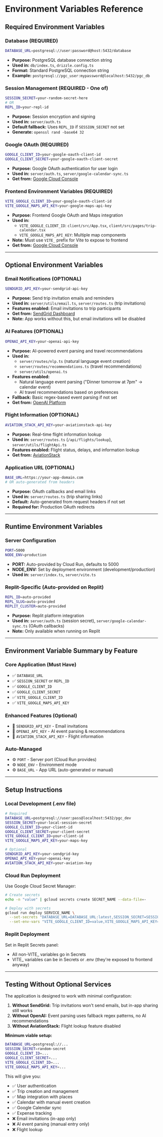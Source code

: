 # Environment Variables Reference

## Required Environment Variables

### Database (REQUIRED)
```bash
DATABASE_URL=postgresql://user:password@host:5432/database
```
- **Purpose:** PostgreSQL database connection string
- **Used in:** `db/index.ts`, `drizzle.config.ts`
- **Format:** Standard PostgreSQL connection string
- **Example:** `postgresql://pgc_user:mypassword@localhost:5432/pgc_db`

### Session Management (REQUIRED - One of)
```bash
SESSION_SECRET=your-random-secret-here
# OR
REPL_ID=your-repl-id
```
- **Purpose:** Session encryption and signing
- **Used in:** `server/auth.ts`
- **Default fallback:** Uses `REPL_ID` if `SESSION_SECRET` not set
- **Generate:** `openssl rand -base64 32`

### Google OAuth (REQUIRED)
```bash
GOOGLE_CLIENT_ID=your-google-oauth-client-id
GOOGLE_CLIENT_SECRET=your-google-oauth-client-secret
```
- **Purpose:** Google OAuth authentication for user login
- **Used in:** `server/auth.ts`, `server/google-calendar-sync.ts`
- **Get from:** [Google Cloud Console](https://console.cloud.google.com/apis/credentials)

### Frontend Environment Variables (REQUIRED)
```bash
VITE_GOOGLE_CLIENT_ID=your-google-oauth-client-id
VITE_GOOGLE_MAPS_API_KEY=your-google-maps-api-key
```
- **Purpose:** Frontend Google OAuth and Maps integration
- **Used in:** 
  - `VITE_GOOGLE_CLIENT_ID`: `client/src/App.tsx`, `client/src/pages/trip-calendar.tsx`
  - `VITE_GOOGLE_MAPS_API_KEY`: Multiple map components
- **Note:** Must use `VITE_` prefix for Vite to expose to frontend
- **Get from:** [Google Cloud Console](https://console.cloud.google.com/apis/credentials)

---

## Optional Environment Variables

### Email Notifications (OPTIONAL)
```bash
SENDGRID_API_KEY=your-sendgrid-api-key
```
- **Purpose:** Send trip invitation emails and reminders
- **Used in:** `server/utils/email.ts`, `server/routes.ts` (trip invitations)
- **Features enabled:** Email invitations to trip participants
- **Get from:** [SendGrid Dashboard](https://app.sendgrid.com/)
- **Note:** App works without this, but email invitations will be disabled

### AI Features (OPTIONAL)
```bash
OPENAI_API_KEY=your-openai-api-key
```
- **Purpose:** AI-powered event parsing and travel recommendations
- **Used in:** 
  - `server/routes/nlp.ts` (natural language event creation)
  - `server/routes/recommendations.ts` (travel recommendations)
  - `server/utils/openai.ts`
- **Features enabled:** 
  - Natural language event parsing ("Dinner tomorrow at 7pm" → calendar event)
  - AI travel recommendations based on preferences
- **Fallback:** Basic regex-based event parsing if not set
- **Get from:** [OpenAI Platform](https://platform.openai.com/api-keys)

### Flight Information (OPTIONAL)
```bash
AVIATION_STACK_API_KEY=your-aviationstack-api-key
```
- **Purpose:** Real-time flight information lookup
- **Used in:** `server/routes.ts` (`/api/flights/lookup`), `server/utils/flightApi.ts`
- **Features enabled:** Flight status, delays, and information lookup
- **Get from:** [AviationStack](https://aviationstack.com/)

### Application URL (OPTIONAL)
```bash
BASE_URL=https://your-app-domain.com
# OR auto-generated from headers
```
- **Purpose:** OAuth callbacks and email links
- **Used in:** `server/routes.ts` (trip sharing links)
- **Default:** Auto-generated from request headers if not set
- **Required for:** Production OAuth redirects

---

## Runtime Environment Variables

### Server Configuration
```bash
PORT=5000
NODE_ENV=production
```
- **PORT:** Auto-provided by Cloud Run, defaults to 5000
- **NODE_ENV:** Set by deployment environment (development/production)
- **Used in:** `server/index.ts`, `server/vite.ts`

### Replit-Specific (Auto-provided on Replit)
```bash
REPL_ID=auto-provided
REPL_SLUG=auto-provided
REPLIT_CLUSTER=auto-provided
```
- **Purpose:** Replit platform integration
- **Used in:** `server/auth.ts` (session secret), `server/google-calendar-sync.ts` (OAuth callbacks)
- **Note:** Only available when running on Replit

---

## Environment Variable Summary by Feature

### Core Application (Must Have)
- ✅ `DATABASE_URL`
- ✅ `SESSION_SECRET` or `REPL_ID`
- ✅ `GOOGLE_CLIENT_ID`
- ✅ `GOOGLE_CLIENT_SECRET`
- ✅ `VITE_GOOGLE_CLIENT_ID`
- ✅ `VITE_GOOGLE_MAPS_API_KEY`

### Enhanced Features (Optional)
- 🔧 `SENDGRID_API_KEY` - Email invitations
- 🔧 `OPENAI_API_KEY` - AI event parsing & recommendations
- 🔧 `AVIATION_STACK_API_KEY` - Flight information

### Auto-Managed
- ⚙️ `PORT` - Server port (Cloud Run provides)
- ⚙️ `NODE_ENV` - Environment mode
- ⚙️ `BASE_URL` - App URL (auto-generated or manual)

---

## Setup Instructions

### Local Development (.env file)
```bash
# Required
DATABASE_URL=postgresql://user:pass@localhost:5432/pgc_dev
SESSION_SECRET=your-local-session-secret
GOOGLE_CLIENT_ID=your-client-id
GOOGLE_CLIENT_SECRET=your-client-secret
VITE_GOOGLE_CLIENT_ID=your-client-id
VITE_GOOGLE_MAPS_API_KEY=your-maps-key

# Optional
SENDGRID_API_KEY=your-sendgrid-key
OPENAI_API_KEY=your-openai-key
AVIATION_STACK_API_KEY=your-aviation-key
```

### Cloud Run Deployment
Use Google Cloud Secret Manager:
```bash
# Create secrets
echo -n "value" | gcloud secrets create SECRET_NAME --data-file=-

# Deploy with secrets
gcloud run deploy SERVICE_NAME \
  --set-secrets "DATABASE_URL=DATABASE_URL:latest,SESSION_SECRET=SESSION_SECRET:latest,..." \
  --set-env-vars "VITE_GOOGLE_CLIENT_ID=value,VITE_GOOGLE_MAPS_API_KEY=value"
```

### Replit Deployment
Set in Replit Secrets panel:
- All non-VITE_ variables go in Secrets
- VITE_ variables can be in Secrets or .env (they're exposed to frontend anyway)

---

## Testing Without Optional Services

The application is designed to work with minimal configuration:

1. **Without SendGrid:** Trip invitations won't send emails, but in-app sharing still works
2. **Without OpenAI:** Event parsing uses fallback regex patterns, no AI recommendations
3. **Without AviationStack:** Flight lookup feature disabled

**Minimum viable setup:**
```bash
DATABASE_URL=postgresql://...
SESSION_SECRET=random-secret
GOOGLE_CLIENT_ID=...
GOOGLE_CLIENT_SECRET=...
VITE_GOOGLE_CLIENT_ID=...
VITE_GOOGLE_MAPS_API_KEY=...
```

This will give you:
- ✅ User authentication
- ✅ Trip creation and management
- ✅ Map integration with places
- ✅ Calendar with manual event creation
- ✅ Google Calendar sync
- ✅ Expense tracking
- ❌ Email invitations (in-app only)
- ❌ AI event parsing (manual entry only)
- ❌ Flight lookup
